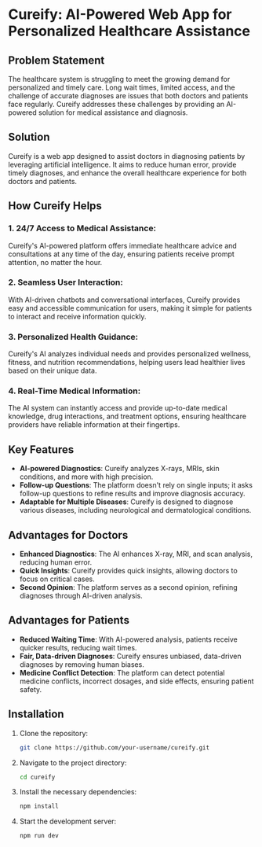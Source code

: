 # Cureify: AI-Powered Web App for Personalized Healthcare Assistance

## Problem Statement

The healthcare system is struggling to meet the growing demand for personalized and timely care. Long wait times, limited access, and the challenge of accurate diagnoses are issues that both doctors and patients face regularly. Cureify addresses these challenges by providing an AI-powered solution for medical assistance and diagnosis.

## Solution

Cureify is a web app designed to assist doctors in diagnosing patients by leveraging artificial intelligence. It aims to reduce human error, provide timely diagnoses, and enhance the overall healthcare experience for both doctors and patients.

## How Cureify Helps

### 1. 24/7 Access to Medical Assistance:
Cureify's AI-powered platform offers immediate healthcare advice and consultations at any time of the day, ensuring patients receive prompt attention, no matter the hour.

### 2. Seamless User Interaction:
With AI-driven chatbots and conversational interfaces, Cureify provides easy and accessible communication for users, making it simple for patients to interact and receive information quickly.

### 3. Personalized Health Guidance:
Cureify's AI analyzes individual needs and provides personalized wellness, fitness, and nutrition recommendations, helping users lead healthier lives based on their unique data.

### 4. Real-Time Medical Information:
The AI system can instantly access and provide up-to-date medical knowledge, drug interactions, and treatment options, ensuring healthcare providers have reliable information at their fingertips.

## Key Features

- **AI-powered Diagnostics**: Cureify analyzes X-rays, MRIs, skin conditions, and more with high precision.
- **Follow-up Questions**: The platform doesn't rely on single inputs; it asks follow-up questions to refine results and improve diagnosis accuracy.
- **Adaptable for Multiple Diseases**: Cureify is designed to diagnose various diseases, including neurological and dermatological conditions.

## Advantages for Doctors

- **Enhanced Diagnostics**: The AI enhances X-ray, MRI, and scan analysis, reducing human error.
- **Quick Insights**: Cureify provides quick insights, allowing doctors to focus on critical cases.
- **Second Opinion**: The platform serves as a second opinion, refining diagnoses through AI-driven analysis.

## Advantages for Patients

- **Reduced Waiting Time**: With AI-powered analysis, patients receive quicker results, reducing wait times.
- **Fair, Data-driven Diagnoses**: Cureify ensures unbiased, data-driven diagnoses by removing human biases.
- **Medicine Conflict Detection**: The platform can detect potential medicine conflicts, incorrect dosages, and side effects, ensuring patient safety.

## Installation

1. Clone the repository:
   ```bash
   git clone https://github.com/your-username/cureify.git
   ```
2. Navigate to the project directory:
   ```bash
   cd cureify
   ```
3. Install the necessary dependencies:
   ```bash
   npm install
   ```
4. Start the development server:
   ```bash
   npm run dev
   ```
